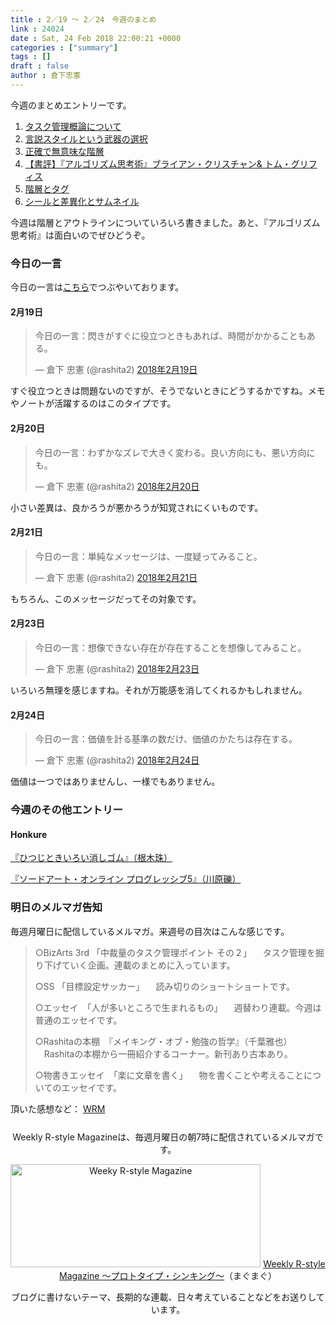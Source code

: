 ```yaml
---
title : 2／19 〜 2／24　今週のまとめ
link : 24024
date : Sat, 24 Feb 2018 22:00:21 +0000
categories : ["summary"]
tags : []
draft : false
author : 倉下忠憲
---
```


今週のまとめエントリーです。
 
<ol>
<li><a href="https://rashita.net/blog/?p=23952" title="タスク管理概論について – R-style">タスク管理概論について</a></li>
<li><a href="https://rashita.net/blog/?p=23987" title="言説スタイルという武器の選択 – R-style">言説スタイルという武器の選択</a></li>
<li><a href="https://rashita.net/blog/?p=23991" title="正確で無意味な階層 – R-style">正確で無意味な階層</a></li>
<li><a href="https://rashita.net/blog/?p=24000" title="【書評】『アルゴリズム思考術』ブライアン・クリスチャン&amp; トム・グリフィス – R-style">【書評】『アルゴリズム思考術』ブライアン・クリスチャン&amp; トム・グリフィス</a></li>
<li><a href="https://rashita.net/blog/?p=24006" title="階層とタグ – R-style">階層とタグ</a></li>
<li><a href="https://rashita.net/blog/?p=24015" title="シールと差異化とサムネイル – R-style">シールと差異化とサムネイル</a></li>
</ol>

今週は階層とアウトラインについていろいろ書きました。あと、『アルゴリズム思考術』は面白いのでぜひどうぞ。

<h3>今日の一言</h3>

今日の一言は<a href="http://twitter.com/rashita2 ">こちら</a>でつぶやいております。

<h4>2月19日</h4>

<blockquote class="twitter-tweet" data-lang="ja"><p lang="ja" dir="ltr">今日の一言：閃きがすぐに役立つときもあれば、時間がかかることもある。</p>&mdash; 倉下 忠憲 (@rashita2) <a href="https://twitter.com/rashita2/status/965583587184607232?ref_src=twsrc%5Etfw">2018年2月19日</a></blockquote>
<script async src="https://platform.twitter.com/widgets.js" charset="utf-8"></script>

すぐ役立つときは問題ないのですが、そうでないときにどうするかですね。メモやノートが活躍するのはこのタイプです。

<h4>2月20日</h4>

<blockquote class="twitter-tweet" data-lang="ja"><p lang="ja" dir="ltr">今日の一言：わずかなズレで大きく変わる。良い方向にも、悪い方向にも。</p>&mdash; 倉下 忠憲 (@rashita2) <a href="https://twitter.com/rashita2/status/965858593789497344?ref_src=twsrc%5Etfw">2018年2月20日</a></blockquote>
<script async src="https://platform.twitter.com/widgets.js" charset="utf-8"></script>

小さい差異は、良かろうが悪かろうが知覚されにくいものです。

<h4>2月21日</h4>

<blockquote class="twitter-tweet" data-lang="ja"><p lang="ja" dir="ltr">今日の一言：単純なメッセージは、一度疑ってみること。</p>&mdash; 倉下 忠憲 (@rashita2) <a href="https://twitter.com/rashita2/status/966223678521319425?ref_src=twsrc%5Etfw">2018年2月21日</a></blockquote>
<script async src="https://platform.twitter.com/widgets.js" charset="utf-8"></script>

もちろん、このメッセージだってその対象です。

<h4>2月23日</h4>

<blockquote class="twitter-tweet" data-lang="ja"><p lang="ja" dir="ltr">今日の一言：想像できない存在が存在することを想像してみること。</p>&mdash; 倉下 忠憲 (@rashita2) <a href="https://twitter.com/rashita2/status/967029008352161793?ref_src=twsrc%5Etfw">2018年2月23日</a></blockquote>
<script async src="https://platform.twitter.com/widgets.js" charset="utf-8"></script>

いろいろ無理を感じますね。それが万能感を消してくれるかもしれません。

<h4>2月24日</h4>

<blockquote class="twitter-tweet" data-lang="ja"><p lang="ja" dir="ltr">今日の一言：価値を計る基準の数だけ、価値のかたちは存在する。</p>&mdash; 倉下 忠憲 (@rashita2) <a href="https://twitter.com/rashita2/status/967254245865959429?ref_src=twsrc%5Etfw">2018年2月24日</a></blockquote>
<script async src="https://platform.twitter.com/widgets.js" charset="utf-8"></script>

価値は一つではありませんし、一様でもありません。

<h3>今週のその他エントリー</h3>

<H4>Honkure</H4>

<a href="http://honkure.net/rbook/archives/2617" title="『ひつじときいろい消しゴム』（根木珠） – Honkure">『ひつじときいろい消しゴム』（根木珠）</a>

<a href="http://honkure.net/rbook/archives/2622" title="『ソードアート・オンライン プログレッシブ5』（川原礫） – Honkure">『ソードアート・オンライン プログレッシブ5』（川原礫）</a>

<h3>明日のメルマガ告知</h3>

毎週月曜日に配信しているメルマガ。来週号の目次はこんな感じです。

<blockquote>
○BizArts 3rd 「中裁量のタスク管理ポイント その２」
　タスク管理を掘り下げていく企画。連載のまとめに入っています。

○SS 「目標設定サッカー」
　読み切りのショートショートです。

○エッセイ　「人が多いところで生まれるもの」
　週替わり連載。今週は普通のエッセイです。

○Rashitaの本棚　『メイキング・オブ・勉強の哲学』（千葉雅也）
　Rashitaの本棚から一冊紹介するコーナー。新刊あり古本あり。

○物書きエッセイ　「楽に文章を書く」
　物を書くことや考えることについてのエッセイです。
</blockquote>


頂いた感想など：
<a class="twitter-timeline"  href="https://twitter.com/rashita2/timelines/427262290753097729"  data-widget-id="427265271171010561">WRM</a>
    <script>!function(d,s,id){var js,fjs=d.getElementsByTagName(s)[0],p=/^http:/.test(d.location)?'http':'https';if(!d.getElementById(id)){js=d.createElement(s);js.id=id;js.src=p+"://platform.twitter.com/widgets.js";fjs.parentNode.insertBefore(js,fjs);}}(document,"script","twitter-wjs");</script>


<div style="text-align:center;margin-top:25px;">
Weekly R-style Magazineは、毎週月曜日の朝7時に配信されているメルマガです。

<a href="http://www.mag2.com/m/0001185133.html" target="_blank"><img src="http://rashita.net/blog/wp-content/uploads/2010/09/mmbanner.jpg" alt="Weeky R-style Magazine" width="400" height="165" class="alignnone size-full wp-image-12201" /></a>
<a href="http://www.mag2.com/m/0001185133.html" target="_blank">Weekly R-style Magazine ～プロトタイプ・シンキング～</a>（まぐまぐ）

ブログに書けないテーマ、長期的な連載、日々考えていることなどをお送りしています。
</div> 